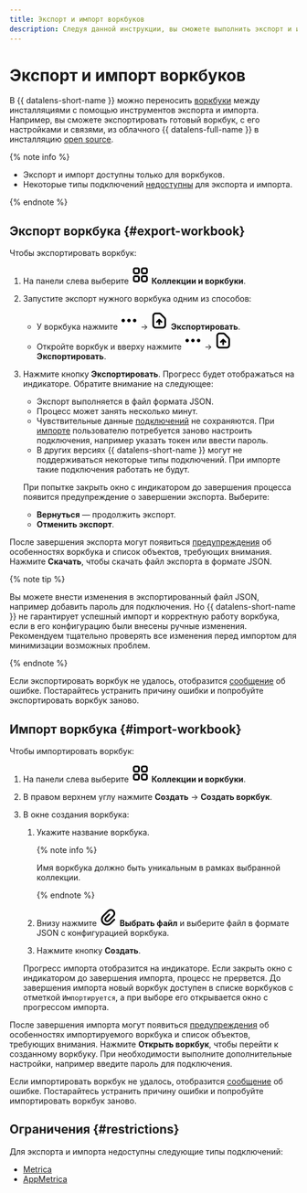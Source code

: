 ```yaml
---
title: Экспорт и импорт воркбуков
description: Следуя данной инструкции, вы сможете выполнить экспорт и импорт воркбуков.
---
```


# Экспорт и импорт воркбуков

В {{ datalens-short-name }} можно переносить [воркбуки](./index.md) между инсталляциями с помощью инструментов экспорта и импорта. Например, вы сможете экспортировать готовый воркбук, с его настройками и связями, из облачного {{ datalens-full-name }} в инсталляцию [open source](https://datalens.tech).



{% note info %}

* Экспорт и импорт доступны только для воркбуков.
* Некоторые типы подключений [недоступны](#restrictions) для экспорта и импорта.

{% endnote %}


## Экспорт воркбука {#export-workbook}

Чтобы экспортировать воркбук:

1. На панели слева выберите ![collections](../../_assets/console-icons/rectangles-4.svg) **Коллекции и воркбуки**.
1. Запустите экспорт нужного воркбука одним из способов:
   
   * У воркбука нажмите ![image](../../_assets/console-icons/ellipsis.svg) → ![icon](../../_assets/console-icons/file-arrow-up.svg) **Экспортировать**.
   * Откройте воркбук и вверху нажмите ![image](../../_assets/console-icons/ellipsis.svg) → ![icon](../../_assets/console-icons/file-arrow-up.svg) **Экспортировать**.

1. Нажмите кнопку **Экспортировать**. Прогресс будет отображаться на индикаторе. Обратите внимание на следующее:

   * Экспорт выполняется в файл формата JSON.
   * Процесс может занять несколько минут.
   * Чувствительные данные [подключений](../concepts/connection.md) не сохраняются. При [импорте](#import-workbook) пользователю потребуется заново настроить подключения, например указать токен или ввести пароль.   
   * В других версиях {{ datalens-short-name }} могут не поддерживаться некоторые типы подключений. При импорте такие подключения работать не будут.
   
   При попытке закрыть окно с индикатором до завершения процесса появится предупреждение о завершении экспорта. Выберите:

   * **Вернуться** — продолжить экспорт.
   * **Отменить экспорт**.
   
После завершения экспорта могут появиться [предупреждения](./export-import-notifications.md#export-notifications) об особенностях воркбука и список объектов, требующих внимания. Нажмите **Скачать**, чтобы скачать файл экспорта в формате JSON.

{% note tip %}

Вы можете внести изменения в экспортированный файл JSON, например добавить пароль для подключения. Но {{ datalens-short-name }} не гарантирует успешный импорт и корректную работу воркбука, если в его конфигурацию были внесены ручные изменения. Рекомендуем тщательно проверять все изменения перед импортом для минимизации возможных проблем.

{% endnote %}

Если экспортировать воркбук не удалось, отобразится [сообщение](./export-import-notifications.md#export-notifications) об ошибке. Постарайтесь устранить причину ошибки и попробуйте экспортировать воркбук заново.

## Импорт воркбука {#import-workbook}

Чтобы импортировать воркбук:

1. На панели слева выберите ![collections](../../_assets/console-icons/rectangles-4.svg) **Коллекции и воркбуки**.
1. В правом верхнем углу нажмите **Создать** → **Создать воркбук**.
1. В окне создания воркбука:
   
   1. Укажите название воркбука.

      {% note info %}

      Имя воркбука должно быть уникальным в рамках выбранной коллекции.

      {% endnote %}

   1. Внизу нажмите ![icon](../../_assets/console-icons/paperclip.svg) **Выбрать файл** и выберите файл в формате JSON с конфигурацией воркбука.
   1. Нажмите кнопку **Создать**.

   Прогресс импорта отобразится на индикаторе. Если закрыть окно с индикатором до завершения импорта, процесс не прервется. До завершения импорта новый воркбук доступен в списке воркбуков с отметкой `Импортируется`, а при выборе его открывается окно с прогрессом импорта.

После завершения импорта могут появиться [предупреждения](./export-import-notifications.md#import-notifications) об особенностях импортируемого воркбука и список объектов, требующих внимания. Нажмите **Открыть воркбук**, чтобы перейти к созданному воркбуку. При необходимости выполните дополнительные настройки, например введите пароль для подключения.


Если импортировать воркбук не удалось, отобразится [сообщение](./export-and-import.md#import-notifications) об ошибке. Постарайтесь устранить причину ошибки и попробуйте импортировать воркбук заново.



## Ограничения {#restrictions}

Для экспорта и импорта недоступны следующие типы подключений:



* [Metrica](../operations/connection/create-metrica-api.md)
* [AppMetrica](../operations/connection/create-appmetrica.md)

